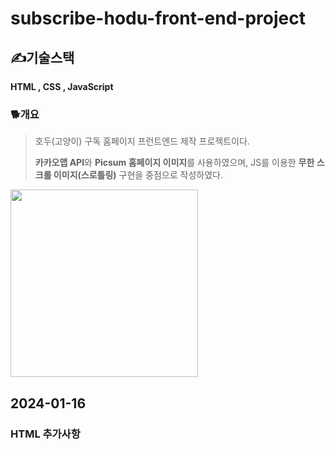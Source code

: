 # subscribe-hodu-front-end-project
## ✍기술스택
**HTML , CSS , JavaScript**

### 🐕개요
> 호두(고양이) 구독 홈페이지 프런트엔드 제작 프로젝트이다.
> 
> **카카오맵 API**와 **Picsum 홈페이지 이미지**를 사용하였으며, JS를 이용한 **무한 스크롤 이미지(스로틀링)** 구현을 중점으로 작성하였다. 

<img src="https://github.com/YoHanKi/subscribe-hodu-front-end-project/assets/139758405/2795bc16-9e8d-4453-8792-6431f680df86" width="300">

## 2024-01-16
### HTML 추가사항


